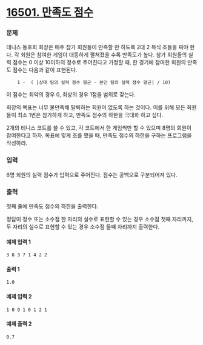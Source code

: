# [16501. 만족도 점수](https://www.acmicpc.net/problem/16501)

### 문제

테니스 동호회 회장은 매주 참가 회원들이 만족할 만 하도록 2대 2 복식 조들을 짜야 한다. 각 회원은 참여한 게임이 대등하게 펼쳐졌을 수록 만족도가 높다. 참가 회원들의 실력 점수는 0 이상 10이하의 정수로 주어진다고 가정할 때, 한 경기에 참여한 회원의 만족도 점수는 다음과 같이 표현된다.

        1 -  ( |상대 팀의 실력 점수 평균 - 본인 팀의 실력 점수 평균| / 10)

이 점수는 최악의 경우 0, 최상의 경우 1점을 범위로 갖는다. 

회장의 목표는 너무 불만족해 탈퇴하는 회원이 없도록 하는 것이다. 이를 위해 모든 회원들이 최소 1번은 참가하게 하고, 만족도 점수의 하한을 극대화 하고 싶다.

2개의 테니스 코트를 쓸 수 있고, 각 코트에서 한 게임씩만 할 수 있으며 8명의 회원이 참여한다고 하자. 목표에 맞게 조를 짰을 때, 만족도 점수의 하한을 구하는 프로그램을 작성하라.

### 입력

8명 회원의 실력 점수가 입력으로 주어진다. 점수는 공백으로 구분되어져 있다.

### 출력

첫째 줄에 만족도 점수의 하한을 출력한다.

정답이 정수 또는 소수점 한 자리의 실수로 표현할 수 있는 경우 소수점 첫째 자리까지, 두 자리의 실수로 표현할 수 있는 경우 소수점 둘째 자리까지 출력한다.

#### 예제 입력 1 
```
3 8 3 7 1 4 2 2
```
####  출력 1 
```
1.0
```
#### 예제 입력 2 
```
1 0 9 1 0 1 2 1
```
#### 예제 출력 2 
```
0.7
```
